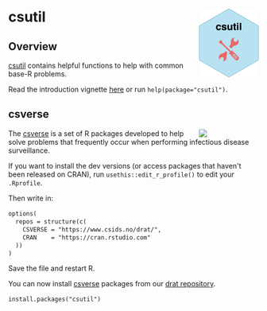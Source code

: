 # csutil <a href="https://www.csids.no/csutil/"><img src="man/figures/logo.png" align="right" width="120" /></a>

## Overview 

[csutil](https://www.csids.no/csutil/) contains helpful functions to help with common base-R problems.

Read the introduction vignette [here](http://www.csids.no/csutil/articles/csutil.html) or run `help(package="csutil")`.

## csverse

<a href="https://www.csids.no/packages.html"><img src="https://www.csids.no/packages/csverse.png" align="right" width="120" /></a>

The [csverse](https://www.csids.no/packages.html) is a set of R packages developed to help solve problems that frequently occur when performing infectious disease surveillance.

If you want to install the dev versions (or access packages that haven't been released on CRAN), run `usethis::edit_r_profile()` to edit your `.Rprofile`. 

Then write in:

```
options(
  repos = structure(c(
    CSVERSE = "https://www.csids.no/drat/",
    CRAN    = "https://cran.rstudio.com"
  ))
)
```

Save the file and restart R.

You can now install [csverse](https://www.csids.no/packages.html) packages from our [drat repository](https://www.csids.no/drat/).

```
install.packages("csutil")
```

